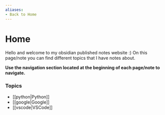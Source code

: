 ```yaml
---
aliases:
- Back to Home
---
```

# Home
Hello and welcome to my obsidian published notes website :)
On this page/note you can find different topics that I have notes about.

**Use the navigation section located at the beginning of each page/note to navigate.**

### Topics
- [[python|Python]]
- [[google|Google]]
- [[vscode|VSCode]]